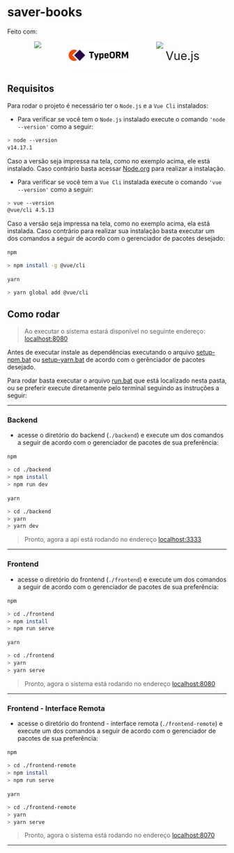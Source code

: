 # saver-books

Feito com:

<div
  style="display: flex; justify-content: space-evenly; margin-bottom: 20px;"
>
  <a
    href="https://nodejs.org/"
  >
    <img
      height="64"
      src="https://nodejs.org/static/images/logo.svg"
    ></img>
  </a>
  <a
    href="https://typeorm.io/"
  >
    <img
      style="background-color: rgba(255, 255, 255); border-radius: 5px;"
      height="64"
      src="https://raw.githubusercontent.com/typeorm/typeorm/master/resources/logo_big.png"
    ></img>
  </a>
  <a
    href="https://v3.vuejs.org/"
    style="display: flex; align-items: center; text-decoration: none; color: inherit;"
  >
    <img
      height="64"
      src="https://v3.vuejs.org/logo.png"
    ></img>
    <p
      style="margin: 0; margin-left: 6px; font-size: 20pt;"
    >Vue.js</p>
  </a>
</div>

## Requisitos

Para rodar o projeto é necessário ter o `Node.js` e a `Vue Cli` instalados:

- Para verificar se você tem o `Node.js` instalado execute o comando `'node --version'` como a seguir:

```bash
> node --version
v14.17.1
```

Caso a versão seja impressa na tela, como no exemplo acima, ele está instalado. Caso contrário basta acessar [Node.org](https://nodejs.org/en/) para realizar a instalação.

- Para verificar se você tem a `Vue Cli` instalada execute o comando `'vue --version'` como a seguir:

```bash
> vue --version
@vue/cli 4.5.13
```

Caso a versão seja impressa na tela, como no exemplo acima, ela está instalada. Caso contrário para realizar sua instalação basta executar um dos comandos a seguir de acordo com o gerenciador de pacotes desejado:

`npm`

```bash
> npm install -g @vue/cli
```

`yarn`

```bash
> yarn global add @vue/cli
```

## Como rodar

> Ao executar o sistema estará disponível no seguinte endereço: [localhost:8080](http://localhost:8080/)

Antes de executar instale as dependências executando o arquivo [setup-npm.bat](./setup-npm.bat) ou [setup-yarn.bat](./setup-yarn.bat) de acordo com o gerênciador de pacotes desejado.

Para rodar basta executar o arquivo [run.bat](./run.bat) que está localizado nesta pasta, ou se preferir execute diretamente pelo terminal seguindo as instruções a seguir:

---

### Backend

- acesse o diretório do backend (`./backend`) e execute um dos comandos a seguir de acordo com o gerenciador de pacotes de sua preferência:

`npm`

```bash
> cd ./backend
> npm install
> npm run dev
```

`yarn`

```bash
> cd ./backend
> yarn
> yarn dev
```

> Pronto, agora a api está rodando no endereço [localhost:3333](http://localhost:3333/)

---

### Frontend

- acesse o diretório do frontend (`./frontend`) e execute um dos comandos a seguir de acordo com o gerenciador de pacotes de sua preferência:

`npm`

```bash
> cd ./frontend
> npm install
> npm run serve
```

`yarn`

```bash
> cd ./frontend
> yarn
> yarn serve
```

> Pronto, agora o sistema está rodando no endereço [localhost:8080](http://localhost:8080/)

---

### Frontend - Interface Remota

- acesse o diretório do frontend - interface remota (`./frontend-remote`) e execute um dos comandos a seguir de acordo com o gerenciador de pacotes de sua preferência:

`npm`

```bash
> cd ./frontend-remote
> npm install
> npm run serve
```

`yarn`

```bash
> cd ./frontend-remote
> yarn
> yarn serve
```

> Pronto, agora o sistema está rodando no endereço [localhost:8070](http://localhost:8070/)

---
